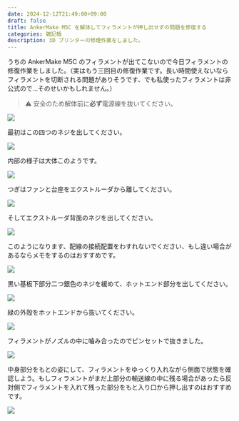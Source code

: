 ```yaml
---
date: 2024-12-12T21:49:00+09:00
draft: false
title: AnkerMake M5C を解体してフィラメントが押し出せずの問題を修復する
categories: 雑記帳
description: 3D プリンターの修理作業をしました。
---
```


うちの AnkerMake M5C のフィラメントが出てこないので今日フィラメントの修復作業をしました。（実はもう三回目の修復作業です。長い時間使えないならフィラメントを切断される問題がありそうです、でも私使ったフィラメントは非公式ので…そのせいかもしれません。）

> :warning: 安全のため解体前に**必ず**電源線を抜いてください。

![](https://image.icysamon.jp/blog/2024/12/printer-01.webp)

最初はこの四つのネジを出してください。

![](https://image.icysamon.jp/blog/2024/12/printer-02.webp)

内部の様子は大体このようです。

![](https://image.icysamon.jp/blog/2024/12/printer-03.webp)

つぎはファンと台座をエクストルーダから離してください。

![](https://image.icysamon.jp/blog/2024/12/printer-04.webp)

そしてエクストルーダ背面のネジを出してください。

![](https://image.icysamon.jp/blog/2024/12/printer-05.webp)

このようになります、配線の接続配置をわすれないでください、もし違い場合があるならメモをするのはおすすめです。

![](https://image.icysamon.jp/blog/2024/12/printer-06.webp)

黒い基板下部分二つ銀色のネジを緩めて、ホットエンド部分を出してください。

![](https://image.icysamon.jp/blog/2024/12/printer-07.webp)

緑の外殻をホットエンドから抜いてください。

![](https://image.icysamon.jp/blog/2024/12/printer-08.webp)

フィラメントがノズルの中に嚙み合ったのでピンセットで抜きました。

![](https://image.icysamon.jp/blog/2024/12/printer-09.webp)

中身部分をもとの姿にして、フィラメントをゆっくり入れながら側面で状態を確認しよう。もしフィラメントがまだ上部分の輸送線の中に残る場合があったら反対側でフィラメントを入れて残った部分をもと入り口から押し出すのはおすすめです。

![](https://image.icysamon.jp/blog/2024/12/printer-10.webp)